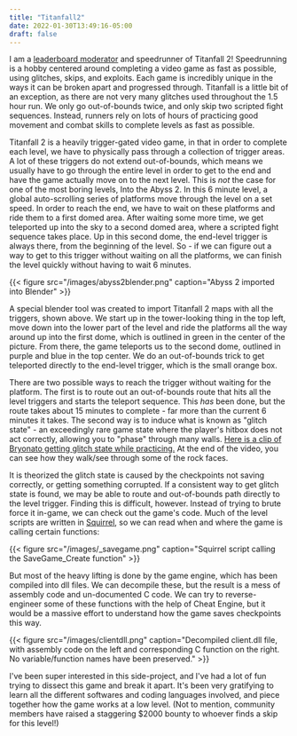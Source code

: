 ```yaml
---
title: "Titanfall2"
date: 2022-01-30T13:49:16-05:00
draft: false
---
```






I am a [leaderboard moderator](https://www.speedrun.com/titanfall_2) and speedrunner of Titanfall 2! Speedrunning is a hobby centered around completing a video game as fast as possible, using glitches, skips, and exploits. Each game is incredibly unique in the ways it can be broken apart and progressed through. Titanfall is a little bit of an exception, as there are not very many glitches used throughout the 1.5 hour run. We only go out-of-bounds twice, and only skip two scripted fight sequences. Instead, runners rely on lots of hours of practicing good movement and combat skills to complete levels as fast as possible.


Titanfall 2 is a heavily trigger-gated video game, in that in order to complete each level, we have to physically pass through a collection of trigger areas. A lot of these triggers do not extend out-of-bounds, which means we usually have to go through the entire level in order to get to the end and have the game actually move on to the next level. This is *not* the case for one of the most boring levels, Into the Abyss 2. In this 6 minute level, a global auto-scrolling series of platforms move through the level on a set speed. In order to reach the end, we have to wait on these platforms and ride them to a first domed area. After waiting some more time, we get teleported up into the sky to a second domed area, where a scripted fight sequence takes place. Up in this second dome, the end-level trigger is always there, from the beginning of the level. So - if we can figure out a way to get to this trigger without waiting on all the platforms, we can finish the level quickly without having to wait 6 minutes.


{{< figure src="/images/abyss2blender.png"
caption="Abyss 2 imported into Blender" >}}

A special blender tool was created to import Titanfall 2 maps with all the triggers, shown above. We start up in the tower-looking thing in the top left, move down into the lower part of the level and ride the platforms all the way around up into the first dome, which is outlined in green in the center of the picture. From there, the game teleports us to the second dome, outlined in purple and blue in the top center. We do an out-of-bounds trick to get teleported directly to the end-level trigger, which is the small orange box.

There are two possible ways to reach the trigger without waiting for the platform. The first is to route out an out-of-bounds route that hits all the level triggers and starts the teleport sequence. This *has* been done, but the route takes about 15 minutes to complete - far more than the current 6 minutes it takes. The second way is to induce what is known as "glitch state" - an exceedingly rare game state where the player's hitbox does not act correctly, allowing you to "phase" through many walls. [Here is a clip of Bryonato getting glitch state while practicing.](https://clips.twitch.tv/ScarySingleBoarUWot-YFySZXFGMlWTizb5) At the end of the video, you can see how they walk/see through some of the rock faces.

It is theorized the glitch state is caused by the checkpoints not saving correctly, or getting something corrupted. If a consistent way to get glitch state is found, we may be able to route and out-of-bounds path directly to the level trigger. Finding this is difficult, however. Instead of trying to brute force it in-game, we can check out the game's code. Much of the level scripts are written in [Squirrel](https://noskill.gitbook.io/titanfall2/documentation/file-format/nut-and-gnut-squirrel), so we can read when and where the game is calling certain functions:

{{< figure src="/images/_savegame.png"
caption="Squirrel script calling the SaveGame_Create function" >}}


But most of the heavy lifting is done by the game engine, which has been compiled into dll files. We can decompile these, but the result is a mess of assembly code and un-documented C code. We can try to reverse-engineer some of these functions with the help of Cheat Engine, but it would be a massive effort to understand how the game saves checkpoints this way.

{{< figure src="/images/clientdll.png"
caption="Decompiled client.dll file, with assembly code on the left and corresponding C function on the right. No variable/function names have been preserved." >}}

I've been super interested in this side-project, and I've had a lot of fun trying to dissect this game and break it apart. It's been very gratifying to learn all the different softwares and coding languages involved, and piece together how the game works at a low level. (Not to mention, community members have raised a staggering $2000 bounty to whoever finds a skip for this level!)
